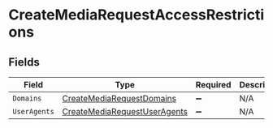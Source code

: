 # CreateMediaRequestAccessRestrictions


## Fields

| Field                                                                                   | Type                                                                                    | Required                                                                                | Description                                                                             |
| --------------------------------------------------------------------------------------- | --------------------------------------------------------------------------------------- | --------------------------------------------------------------------------------------- | --------------------------------------------------------------------------------------- |
| `Domains`                                                                               | [CreateMediaRequestDomains](../../Models/Components/CreateMediaRequestDomains.md)       | :heavy_minus_sign:                                                                      | N/A                                                                                     |
| `UserAgents`                                                                            | [CreateMediaRequestUserAgents](../../Models/Components/CreateMediaRequestUserAgents.md) | :heavy_minus_sign:                                                                      | N/A                                                                                     |
